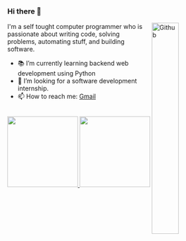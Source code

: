 ### Hi there 👋

<img width="35%" align="right" alt="Github" src="https://user-images.githubusercontent.com/48678280/88862734-4903af80-d201-11ea-968b-9c939d88a37c.gif" />

I'm a self tought computer programmer who is passionate about writing code, solving problems, automating stuff, and building software.

- 📚 I’m currently learning  backend web development using Python
- 👯 I’m looking for a software development internship. 
- 📫 How to reach me: [Gmail](mailto:daredevil91138@gmail.com)

<br/>

<a href="https://github.com/xMrShadyx">
  <img height="160em" src="https://github-readme-stats.vercel.app/api?username=xMrShadyx&theme=buefy&show_icons=true" />
  <img height="160em" src="https://github-readme-stats.vercel.app/api/top-langs/?username=xMrShadyx&theme=buefy&layout=compact" />
</a>
<br/>

